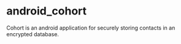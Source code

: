 android_cohort
==============

Cohort is an android application for securely storing contacts in an encrypted database.
